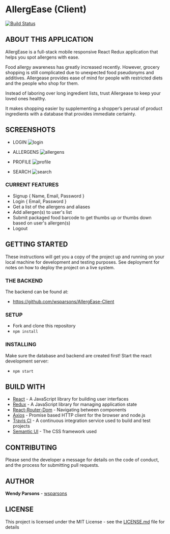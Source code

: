 # AllergEase (Client)
[![Build Status](https://travis-ci.org/wsparsons/AllergEase-Client.svg?branch=master)](https://travis-ci.org/wsparsons/AllergEase-Client)

## ABOUT THIS APPLICATION
AllergEase is a full-stack mobile responsive React Redux application that helps you spot allergens with ease. 

Food allergy awareness has greatly increased recently. However, grocery shopping is still complicated due to unexpected food pseudonyms and additives. Allergease provides ease of mind for people with restricted diets and the people who shop for them. 

Instead of laboring over long ingredient lists, trust Allergease to keep your loved ones healthy.

It makes shopping easier by supplementing a shopper’s perusal of product ingredients with a database that provides immediate certainty.

## SCREENSHOTS

* LOGIN
![login](https://snag.gy/xJLgtG.jpg "Login page")

* ALLERGENS
![allergens](https://snag.gy/Mom4hd.jpg "Allergens page")

* PROFILE
![profile](https://snag.gy/BSbOVy.jpg "Profile page")

* SEARCH
![search](https://snag.gy/vR4sic.jpg "Search page")

### CURRENT FEATURES
* Signup { Name, Email, Password }
* Login { Email, Password }
* Get a list of the allergens and aliases
* Add allergen(s) to user's list
* Submit packaged food barcode to get thumbs up or thumbs down based on user's allergen(s)
* Logout

## GETTING STARTED
These instructions will get you a copy of the project up and running on your local machine for development and testing purposes. See deployment for notes on how to deploy the project on a live system.

### THE BACKEND
The backend can be found at: 
* https://github.com/wsparsons/AllergEase-Client

### SETUP
* Fork and clone this repository
* `npm install`

### INSTALLING
Make sure the database and backend are created first!
Start the react development server:
* `npm start`

## BUILD WITH
* [React](https://www.reactjs.org/) - A JavaScript library for building user interfaces
* [Redux](https://redux.js.org/) - A JavaScript library for managing application state
* [React-Router-Dom](https://www.npmjs.com/package/react-router-dom) - Navigating between components
* [Axios](https://github.com/axios/axios) - Promise based HTTP client for the browser and node.js
* [Travis CI](https://travis-ci.org/) - A continuous integration service used to build and test projects 
* [Semantic UI](https://react.semantic-ui.com/) - The CSS framework used

## CONTRIBUTING
Please send the developer a message for details on the code of conduct, and the process for submitting pull requests.

## AUTHOR
**Wendy Parsons** - [wsparsons](https://github.com/wsparsons)

## LICENSE
This project is licensed under the MIT License - see the [LICENSE.md](LICENSE.md) file for details






